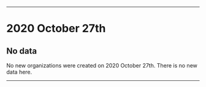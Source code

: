 
***

# 2020 October 27th

## No data

No new organizations were created on 2020 October 27th. There is no new data here.

***
